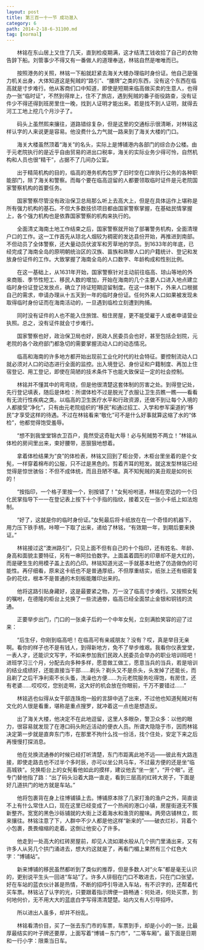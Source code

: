 ```yaml
---
layout: post
title: 第三百一十一节 成功潜入
category: 6
path: 2014-2-18-6-31100.md
tag: [normal]
---
```


　　林铭在东山居上又住了几天，直到检疫期满，这才结清工钱收拾了自己的衣物告辞下船。刘管事少不得又有一番做人的道理奉送，林铭自然是唯唯而已。

　　按照港务的关照，林铭一下船就赶紧去海关大楼办理临时身份证。他自己是强力机关出身，大体知道这是髡贼的“路引”、“腰牌”之类的东西，没有这个东西在临高就是寸步难行。他从客商们口中知道，即使是短期来临高做买卖的生意人，也得办一张“临时证”，不然到得岸上，住不了旅店，遇到髡贼的番子衙役路查，没有证件少不得还得到班房里住一晚，找到人证明才能出来。若是找不到人证明，就得去河工工地上挖几个月沙子了。

　　码头上虽然熙来攘往，道路错综复杂，但是这里的交通标示很清晰，对林铭这样认字的人来说更是容易。他没费什么力气就一路来到了海关大楼的门口。

　　海关大楼虽然顶着“海关”的名头，实际上是博铺港内各部门的综合办公楼。由于元老院执行的是近乎自由贸易的进出口税率，海关的实际业务少得可怜，自然机构和人员也很“精干”，占据不了几间办公室。

　　出于精简机构的目的，临高的港务机构包罗了旧时空在口岸执行公务的各种职能部门，除了海关和警察。而每个要在临高逗留的人都要领取临时证件是元老院国家警察机构的首要任务。

　　国家警察尽管没有政治保卫总局那么听上去高大上，但是在具体运作上堪称是所有强力机构的基石。不但大多数技侦项目都由国家警察掌握，在基础民情掌握上，各个强力机构也是依靠国家警察的机构来执行的。

　　全面清丈海南土地工作结束之后，国家警察就开始了部署警务机构，全面清理户口的工作。这一工作首先从琼北人烟较为稠密的发达县份开始，再推进到南部。不但动员了全体警察，还大量动员伏波军和芳草地的学员。到1633年的年底，已经完成了海南全岛的原明朝统治区的汉族、苗族和熟黎人口的户籍统计、登记和发放身份证件的工作。大致掌握了海南全岛的人口数字、年龄构成和性别比例。

　　在这一基础上，从1631年开始，国家警察针对主动前往临高、琼山等地的外来商贩、季节性短工、移民人数的增加，开始在海南的几个主要人口进入地点建立临时身份证登记发放点，确立了持证短期逗留制度。在这一体制下，外来人口根据自己的需求，申请办理从十五天到一年的临时身份证。任何外来人口如果被发现未取得临时身份证而在海南活动的，一旦遇到临检立刻遭到拘捕。

　　同时没有证件的人也不能入住旅馆、租住房屋，更不能受雇于人或者申请营业执照。总之，没有证件就会寸步难行。

　　国家警察也好，政治保卫局也好，民政人民委员会也好，甚至包括企划院，元老院的各个政府部门都急切的需要掌握流动人口的动态情况。

　　临高和海南的许多地方都开始出现前工业化时代的社会特征。要控制流动人口就必须对人口的动态进行全面的监控。出入境登记、身份证和户籍制度、再加上住宿登记、用工登记，即使在简陋的技术条件下也能大致保证一定的社会控制。

　　林铭并不懂其中的弯弯绕，但是他很清楚这套体制的厉害之处。到得登记处，先行登记填表，随后是体检：所谓体检不过是脱光了衣服让卫生员瞧一瞧——看看有无流行性疾病之类。以临高的卫生医疗水平和行政资源，还做不到让每个入境的人都接受“净化”，只有由元老院组织的“移民”和通过招工、入学和参军渠道的“移民”才享受这样的待遇。不过在林铭看来“敬化”可不是什么好事就算这缩了水的“体检”，他都觉得饱受羞辱。

　　“想不到我堂堂锦衣卫百户，竟然受这奇耻大辱！必与髡贼势不两立！”林铭从体检的房间里出来，束好腰带，恶狠狠地想着。

　　拿着体检结果为“良”的体检表，林铭又回到了柜台旁，木柜台里坐着的是个女髡，一样穿着棉布的公服，只不过是黑色的。剪着齐耳的短发。就这发型林铭已经觉得是惊世骇俗：不但不成体统，而且丑陋不堪。真不知髡贼的美丑观是如何长的！

　　“按指印，一个格子里按一个，别按错了！”女髡吩咐道，林铭在旁边的一个归化民掌指导下一一在登记表上按下十个手指的指纹，接着又在一张小卡纸上如法炮制。

　　“好了，这就是你的临时身份证。”女髡最后将卡纸放在在一个奇怪的机器下，用力压下铁手柄，咔嚓一下取了出来，递给了林铭，“有效期一年，到期后要来换证。”

　　林铭接过这“澳洲路引”，只见上面不但有自己的十个指印，还有姓名、年龄、身高和面貌主要特征，另有一串阿拉伯数字。上面盖着圆形的印章却不是大红的，而是硬生生的用模子盖上去的凸印。林铭知道光这一手就基本杜绝了仿造做伪的可能性。再仔细看，原来这卡纸也不是普通厚纸，不但厚重结实，纸张上还有细密复杂的花纹，根本不是普通的木刻板能雕印出来的。

　　他将这路引贴身藏好，这是最要紧之物，万一没了临高寸步难行。又按照女髡的嘱咐，在德隆的柜台上兑换了一些流通劵，临高已经全面禁止金银和铜钱的流通。

　　正要举步出门，门口的一张桌子后的一个中年女髡，立刻满脸笑容的迎了过来：

　　“后生仔，你刚到临高吧！在临高可有亲戚朋友？没有？哎，真是举目无亲啊。看你的样子也不是有钱人，到得新地方，免不了举步维艰。我看你仪表堂堂，一表人才，还能识文写字，不如来参加我们民政人民委员会举办的职业培训班吧！进班学习三个月，分配去向多种多样，愿意做工做工，愿意当兵的当兵，若是培训的结业成绩好，还能直接当干部……剃头？剃头又不是杀头，头发掉了还能长，而且剃了之后干净利索不长头蚤，洗澡也方便……为元老院服务吃得饱，有房住，还有老婆……哎哎哎，您别走啊，这大好的机会放在你眼前，千万不要错过……”

　　林铭逃也似得从女干部连珠炮一般的言辞中逃了出来，不过他也知道髡贼对有文化的人很是看重，堪称是重点搜罗，就冲着这一点也是想造反。

　　出了海关大楼，他决定不在此地逗留，这里人多眼杂，警卫众多：以他的眼力，很容易就发现了在港口码头附近活动的便衣人员。所谓大隐隐于市，因而林铭决定第一步就是直奔东门市，在那里不拘什么找一份活，找个住处，安定下来之后再慢慢打探消息。

　　他在兑换流通券的时候已经打听清楚，东门市距离此地不远——彼此有大路连接，即使走路去也不过半个多时辰，亦可以坐公共马车，不过最方便的还是坐“临高城铁”。兑换柜台上的女髡看他如此的摸样，建议他去“坐一坐”，“开个眼”。还专门替他指了路：“出了码头沿着大路一直走，看到三层高的红砖大房子，下面是好几道拱门的地方就是车站。”

　　他将包裹背在身上往博铺镇上去。博铺原本除了几家打渔的渔户之外，简直谈不上有什么常住人口，现在这里已经变成了一个热闹的港口小镇，房屋街道无不簇新整齐。宽宽的黑色沙砾铺就的大街上泛着海水和渔货的腥味。两旁店铺林立，熙来攘往。林铭注意了下，人群中不少人都是他这样“新来的”——破衣烂衫，背着个小包裹，畏畏缩缩的走着。这倒让他安心了许多。

　　他走到一处高大的红砖房屋前，却见人流如潮水般从几个拱门里涌出来，又有许多人从另几个拱门涌进去，想大约这就是了，再看门楣上果然有三个红色大字：“博铺站”。

　　新来博铺的移民虽然都听到了类似的推荐，但是多数人对“火车”都是毫无认识的，更别说平生头一回进“车站”了。许多人徘徊在门口不敢进去，只在门口张望。好在车站的蓝衣伙计甚是热情，不断的招呼引导进入车站，有不识字的，还帮着代买车票。林铭沾了认字的光，只要跟着指示牌便一路畅通：何处进，何处买票，到何地何价，无不用大大的蓝底白字写得清清楚楚。站内又有人引导招呼。

　　所以进出人虽多，却并不纷乱。

　　林铭看清价目，买了一张去东门市的车票，车票到手，却是小小的一张，比最厚最结实的叶子牌还要厚，上面写着“博铺－东门市”，“二等车厢”。最下面是日期和一行小字：限乘当日车。
